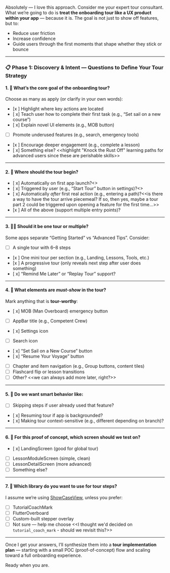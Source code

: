 Absolutely — I love this approach. Consider me your expert tour consultant. What we’re going to do is **treat the onboarding tour like a UX product within your app** — because it is. The goal is not just to show off features, but to:
- Reduce user friction
- Increase confidence
- Guide users through the first moments that shape whether they stick or bounce

---

### 📋 Phase 1: Discovery & Intent — Questions to Define Your Tour Strategy

#### 1. 🎯 What’s the core goal of the onboarding tour?
Choose as many as apply (or clarify in your own words):
- [x ] Highlight where key actions are located
- [ x] Teach user how to complete their first task (e.g., “Set sail on a new course”)
- [ x] Explain novel UI elements (e.g., MOB button)
- [ ] Promote underused features (e.g., search, emergency tools)
- [x ] Encourage deeper engagement (e.g., complete a lesson)
- [ x] Something else? <<highlight "Knock the Rust Off" learning paths for advanced users since these are perishable skills>>


---

#### 2. 🧭 Where should the tour begin?
- [ x] Automatically on first app launch?<<can be re-enabled in settings>>
- [ x] Triggered by user (e.g., “Start Tour” button in settings)?<<yes>>
- [ x] Automatically *after* first real action (e.g., entering a path)?<<is there a way to have the tour arrive piecemeal? If so, then yes, maybe a tour part 2 could be triggered upon opening a feature for the first time...>>
- [x ] All of the above (support multiple entry points)?

---

#### 3. 🧑‍🏫 Should it be one tour or multiple?
Some apps separate “Getting Started” vs “Advanced Tips”. Consider:
- [ ] A single tour with 6–8 steps
- [x ] One mini tour per section (e.g., Landing, Lessons, Tools, etc.)
- [x ] A progressive tour (only reveals next step after user does something)
- [ x] “Remind Me Later” or “Replay Tour” support?

---

#### 4. 📍 What elements are *must-show* in the tour?
Mark anything that is **tour-worthy**:
- [ x] MOB (Man Overboard) emergency button
- [ ] AppBar title (e.g., Competent Crew)
- [ x] Settings icon
- [ ] Search icon
- [ x] “Set Sail on a New Course” button
- [ x] “Resume Your Voyage” button
- [ ] Chapter and item navigation (e.g., Group buttons, content tiles)
- [ ] Flashcard flip or lesson transitions
- [ ] Other?
<<we can always add more later, right?>>
---

#### 5. 🧠 Do we want smart behavior like:
- [ ] Skipping steps if user already used that feature?
- [ x] Resuming tour if app is backgrounded?
- [ x] Making tour context-sensitive (e.g., different depending on branch)?

---

#### 6. 🧪 For this **proof of concept**, which screen should we test on?
- [ x] LandingScreen (good for global tour)
- [ ] LessonModuleScreen (simple, clean)
- [ ] LessonDetailScreen (more advanced)
- [ ] Something else?

---

#### 7. 🧩 Which library do you want to use for tour steps?
I assume we’re using [ShowCaseView](https://pub.dev/packages/showcaseview), unless you prefer:
- [ ] TutorialCoachMark
- [ ] FlutterOverboard
- [ ] Custom-built stepper overlay
- [ ] Not sure — help me choose
<<I thought we'd decided on `tutorial_coach_mark` - should we revisit this?>>
---

Once I get your answers, I’ll synthesize them into a **tour implementation plan** — starting with a small POC (proof-of-concept) flow and scaling toward a full onboarding experience.

Ready when you are.